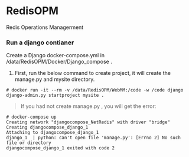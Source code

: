 # RedisOPM
Redis Operations Managerment

### Run a django contianer
Create a Django docker-compose.yml in /data/RedisOPM/Docker/Django_compose .

1. First, run the below command to create project, it will create the manage.py and mysite directory.
```
# docker run -it --rm -v /data/RedisOPM/WebMM:/code -w /code django django-admin.py startproject mysite .
```
> If you had not create manage.py , you will get the error:
```
# docker-compose up 
Creating network "djangocompose_NetRedis" with driver "bridge"
Creating djangocompose_django_1
Attaching to djangocompose_django_1
django_1  | python: can't open file 'manage.py': [Errno 2] No such file or directory
djangocompose_django_1 exited with code 2
```


